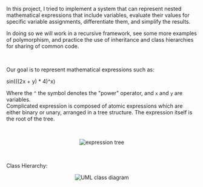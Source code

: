 <p>In this project, I tried to implement a system that can represent nested mathematical expressions that include variables, evaluate their values for specific variable assignments, differentiate them, and simplify the results.</p>

<p>In doing so we will work in a recursive framework, see some more examples of polymorphism, and practice the use of inheritance and class hierarchies for sharing of common code.</p>

<p>&nbsp;</p>

<p>Our goal is to represent mathematical expressions such as:</p>

<p>sin(((2x + y) * 4)^x)</p>

<p>Where the&nbsp;<code>^</code>&nbsp;the symbol denotes the &quot;power&quot; operator, and&nbsp;<code>x</code>&nbsp;and&nbsp;<code>y</code>&nbsp;are variables.<br />
Complicated expression is composed of atomic expressions which are either binary or unary, arranged in a tree structure. The expression itself is the root of the tree.</p>

<p style="text-align:center">&nbsp;</p>

<p style="text-align:center"><img alt="expression tree" src="https://github.com/kleinay/biuoop2020/wiki/images/tree.png" /></p>

<p style="text-align:center">&nbsp;</p>

<p>Class Hierarchy:</p>

<p style="text-align:center"><img alt="UML class diagram" src="https://github.com/kleinay/biuoop2020/wiki/images/expes-classes.png" /></p>
